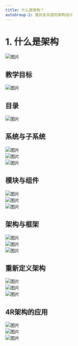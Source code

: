 ```yaml
---
title: 什么是架构？
autoGroup-2: 面向复杂度的架构设计
---
```


# 1. 什么是架构


<div class="crop">
  <img src="/1_what_is_soft_architectrue.assets/1.png" alt="图片" />
</div>

## 教学目标


<div class="crop">
  <img src="/1_what_is_soft_architectrue.assets/2.png" alt="图片" />
</div>


## 目录


<div class="crop">
  <img src="/1_what_is_soft_architectrue.assets/3.png" alt="图片" />
</div>


## 系统与子系统


<div class="crop">
  <img src="/1_what_is_soft_architectrue.assets/4.png" alt="图片" />
</div>

<div class="crop">
  <img src="/1_what_is_soft_architectrue.assets/5.png" alt="图片" />
</div>


<div class="crop">
  <img src="/1_what_is_soft_architectrue.assets/6.png" alt="图片" />
</div>

## 模块与组件


<div class="crop">
  <img src="/1_what_is_soft_architectrue.assets/7.png" alt="图片" />
</div>

<div class="crop">
  <img src="/1_what_is_soft_architectrue.assets/8.png" alt="图片" />
</div>

<div class="crop">
  <img src="/1_what_is_soft_architectrue.assets/9.png" alt="图片" />
</div>

## 架构与框架


<div class="crop">
  <img src="/1_what_is_soft_architectrue.assets/10.png" alt="图片" />
</div>

<div class="crop">
  <img src="/1_what_is_soft_architectrue.assets/11.png" alt="图片" />
</div>



<div class="crop">
  <img src="/1_what_is_soft_architectrue.assets/12.png" alt="图片" />
</div>

## 重新定义架构

<div class="crop">
  <img src="/1_what_is_soft_architectrue.assets/13.png" alt="图片" />
</div>

<div class="crop">
  <img src="/1_what_is_soft_architectrue.assets/14.png" alt="图片" />
</div>

<div class="crop">
  <img src="/1_what_is_soft_architectrue.assets/15.png" alt="图片" />
</div>

## 4R架构的应用


<div class="crop">
  <img src="/1_what_is_soft_architectrue.assets/16.png" alt="图片" />
</div>

<div class="crop">
  <img src="/1_what_is_soft_architectrue.assets/17.png" alt="图片" />
</div>

<div class="crop">
  <img src="/1_what_is_soft_architectrue.assets/18.png" alt="图片" />
</div>
